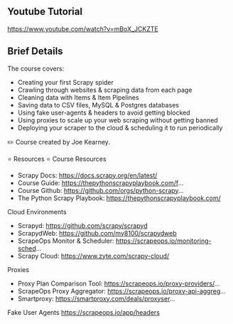 ## Youtube Tutorial
https://www.youtube.com/watch?v=mBoX_JCKZTE

## Brief Details
The course covers:
- Creating your first Scrapy spider
- Crawling through websites & scraping data from each page
- Cleaning data with Items & Item Pipelines
- Saving data to CSV files, MySQL & Postgres databases
- Using fake user-agents & headers to avoid getting blocked
- Using proxies to scale up your web scraping without getting banned
- Deploying your scraper to the cloud & scheduling it to run periodically

✏️ Course created by Joe Kearney.

⭐️ Resources ⭐️
Course Resources
- Scrapy Docs: https://docs.scrapy.org/en/latest/ 
- Course Guide: https://thepythonscrapyplaybook.com/f...
- Course Github: https://github.com/orgs/python-scrapy...
- The Python Scrapy Playbook: https://thepythonscrapyplaybook.com/

Cloud Environments
- Scrapyd: https://github.com/scrapy/scrapyd
- ScrapydWeb: https://github.com/my8100/scrapydweb
- ScrapeOps Monitor & Scheduler: https://scrapeops.io/monitoring-sched...
- Scrapy Cloud: https://www.zyte.com/scrapy-cloud/

Proxies
- Proxy Plan Comparison Tool: https://scrapeops.io/proxy-providers/... 
- ScrapeOps Proxy Aggregator: https://scrapeops.io/proxy-api-aggreg... 
- Smartproxy: https://smartproxy.com/deals/proxyser...

Fake User Agents
https://scrapeops.io/app/headers

